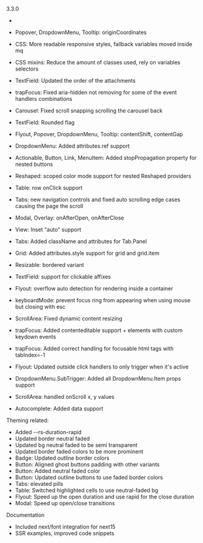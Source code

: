 3.3.0

- [New component]: ContextMenu
- Popover, DropdownMenu, Tooltip: originCoordinates

- CSS: More readable responsive styles, fallback variables moved inside mq
- CSS mixins: Reduce the amount of classes used, rely on variables selectors

- TextField: Updated the order of the attachments
- trapFocus: Fixed aria-hidden not removing for some of the event handlers combinations
- Carousel: Fixed scroll snapping scrolling the carousel back
- TextField: Rounded flag
- Flyout, Popover, DropdownMenu, Tooltip: contentShift, contentGap
- DropdownMenu: Added attributes.ref support
- Actionable, Button, Link, MenuItem: Added stopPropagation property for nested buttons
- Reshaped: scoped color mode support for nested Reshaped providers
- Table: row onClick support
- Tabs: new navigation controls and fixed auto scrolling edge cases causing the page the scroll
- Modal, Overlay: onAfterOpen, onAfterClose
- View: Inset "auto" support
- Tabs: Added className and attributes for Tab.Panel
- Grid: Added attributes.style support for grid and grid.item
- Resizable: bordered variant
- TextField: support for clickable affixes
- Flyout: overflow auto detection for rendering inside a container
- keyboardMode: prevent focus ring from appearing when using mouse but closing with esc
- ScrollArea: Fixed dynamic content resizing
- trapFocus: Added contenteditable support + elements with custom keydown events
- trapFocus: Added correct handling for focusable html tags with tabIndex=-1
- Flyout: Updated outside click handlers to only trigger when it's active
- DropdownMenu.SubTrigger: Added all DropdownMenu.Item props support
- ScrollArea: handled onScroll x, y values
- Autocomplete: Added data support

Theming related:

- Added --rs-duration-rapid
- Updated border neutral faded
- Updated bg neutral faded to be semi transparent
- Updated border faded colors to be more prominent
- Badge: Updated outline border colors
- Button: Aligned ghost buttons padding with other variants
- Button: Added neutral faded color
- Button: Updated outline buttons to use faded border colors
- Tabs: elevated pills
- Table: Switched highlighted cells to use neutral-faded bg
- Flyout: Speed up the open duration and use rapid for the close duration
- Modal: Speed up open/close transitions

Documentation

- Included next/font integration for next15
- SSR examples, improved code snippets
